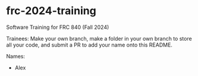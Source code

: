 # frc-2024-training
Software Training for FRC 840 (Fall 2024)  

Trainees: Make your own branch, make a folder in your own branch to store all your code, and submit a PR to add your name onto this README.  


Names:
- Alex
